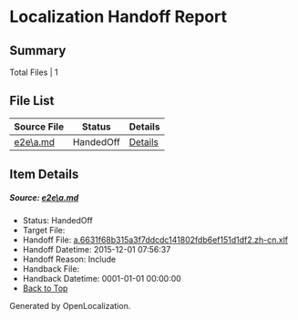 # <a name='report-top'></a> Localization Handoff Report

## Summary
 Total Files | 1

## File List
 Source File | Status | Details 
 ----------- | ------ | ------- 
 [e2e\a.md](https://github.com/OpenLocalizationTest/oltest/blob/4a0d050d66469a2c7f81f7e4cf81e108a3c53333/e2e/a.md) | HandedOff | [Details](#085c37fc784067ec95894b0e048f9469e0559f201)

## Item Details
##### <a name='085c37fc784067ec95894b0e048f9469e0559f201'></a> Source: [e2e\a.md](https://github.com/OpenLocalizationTest/oltest/blob/4a0d050d66469a2c7f81f7e4cf81e108a3c53333/e2e/a.md)
* Status: HandedOff
* Target File: 
* Handoff File: [a.6631f68b315a3f7ddcdc141802fdb6ef151d1df2.zh-cn.xlf](https://github.com/OpenLocalizationTestOrg/olhandoff/blob/b6159cd00be5505197f7215ef86309198bbbacef/ol-handoff/OpenLocalizationTestOrg/oltest.zh-cn/yanz/a.6631f68b315a3f7ddcdc141802fdb6ef151d1df2.zh-cn.xlf)
* Handoff Datetime: 2015-12-01 07:56:37
* Handoff Reason: Include
* Handback File: 
* Handback Datetime: 0001-01-01 00:00:00
* [Back to Top](#report-top)


Generated by OpenLocalization.
